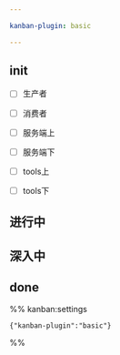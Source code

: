 ```yaml
---

kanban-plugin: basic

---
```


## init

- [ ] 生产者
- [ ] 消费者
- [ ] 服务端上
- [ ] 服务端下
- [ ] tools上
- [ ] tools下


## 进行中



## 深入中



## done





%% kanban:settings
```
{"kanban-plugin":"basic"}
```
%%